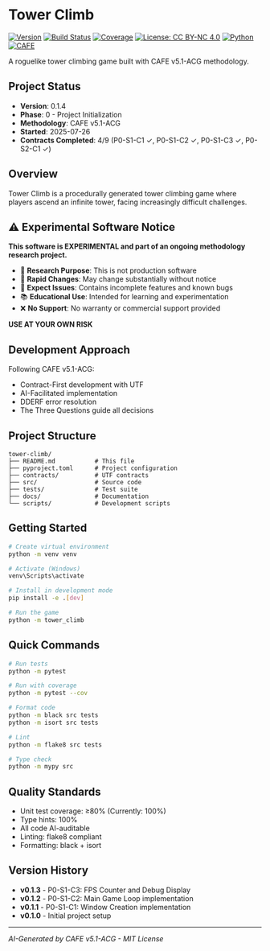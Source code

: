 # Tower Climb

[![Version](https://img.shields.io/badge/version-0.1.4-blue)](https://github.com/Aeturnis-Development-Labs-LLC/tower-climb)
[![Build Status](https://github.com/Aeturnis-Development-Labs-LLC/tower-climb/actions/workflows/ci.yml/badge.svg)](https://github.com/Aeturnis-Development-Labs-LLC/tower-climb/actions)
[![Coverage](https://img.shields.io/badge/coverage-100%25-brightgreen)](htmlcov/index.html)
[![License: CC BY-NC 4.0](https://img.shields.io/badge/License-CC%20BY--NC%204.0-lightgrey.svg)](LICENSE)
[![Python](https://img.shields.io/badge/python-3.11+-blue)](https://www.python.org)
[![CAFE](https://img.shields.io/badge/CAFE-v5.1--ACG-purple)](contracts/)

A roguelike tower climbing game built with CAFE v5.1-ACG methodology.

## Project Status
- **Version**: 0.1.4
- **Phase**: 0 - Project Initialization
- **Methodology**: CAFE v5.1-ACG
- **Started**: 2025-07-26
- **Contracts Completed**: 4/9 (P0-S1-C1 ✓, P0-S1-C2 ✓, P0-S1-C3 ✓, P0-S2-C1 ✓)

## Overview
Tower Climb is a procedurally generated tower climbing game where players ascend an infinite tower, facing increasingly difficult challenges.

## ⚠️ Experimental Software Notice
**This software is EXPERIMENTAL and part of an ongoing methodology research project.**

- 🧪 **Research Purpose**: This is not production software
- 🔄 **Rapid Changes**: May change substantially without notice
- 🐛 **Expect Issues**: Contains incomplete features and known bugs
- 📚 **Educational Use**: Intended for learning and experimentation
- ❌ **No Support**: No warranty or commercial support provided

**USE AT YOUR OWN RISK**

## Development Approach
Following CAFE v5.1-ACG:
- Contract-First development with UTF
- AI-Facilitated implementation
- DDERF error resolution
- The Three Questions guide all decisions

## Project Structure
```
tower-climb/
├── README.md           # This file
├── pyproject.toml      # Project configuration
├── contracts/          # UTF contracts
├── src/                # Source code
├── tests/              # Test suite
├── docs/               # Documentation
└── scripts/            # Development scripts
```

## Getting Started
```bash
# Create virtual environment
python -m venv venv

# Activate (Windows)
venv\Scripts\activate

# Install in development mode
pip install -e .[dev]

# Run the game
python -m tower_climb
```

## Quick Commands

```bash
# Run tests
python -m pytest

# Run with coverage
python -m pytest --cov

# Format code
python -m black src tests
python -m isort src tests

# Lint
python -m flake8 src tests

# Type check
python -m mypy src
```

## Quality Standards
- Unit test coverage: ≥80% (Currently: 100%)
- Type hints: 100%
- All code AI-auditable
- Linting: flake8 compliant
- Formatting: black + isort

## Version History

- **v0.1.3** - P0-S1-C3: FPS Counter and Debug Display
- **v0.1.2** - P0-S1-C2: Main Game Loop implementation
- **v0.1.1** - P0-S1-C1: Window Creation implementation
- **v0.1.0** - Initial project setup

---
*AI-Generated by CAFE v5.1-ACG - MIT License*